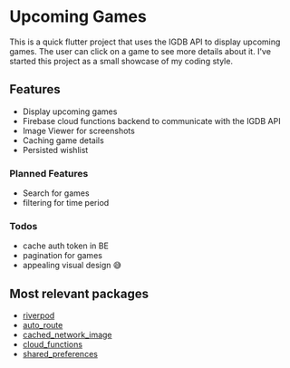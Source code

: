 # Upcoming Games

This is a quick flutter project that uses the IGDB API to display upcoming games. The user can click on a game to see
more details about it. I've started this project as a small showcase of my coding style.

## Features

* Display upcoming games
* Firebase cloud functions backend to communicate with the IGDB API
* Image Viewer for screenshots
* Caching game details
* Persisted wishlist

### Planned Features

* Search for games
* filtering for time period

### Todos

* cache auth token in BE
* pagination for games
* appealing visual design :sweat_smile:

## Most relevant packages

* [riverpod](https://pub.dev/packages/riverpod)
* [auto_route](https://pub.dev/packages/auto_route)
* [cached_network_image](https://pub.dev/packages/cached_network_image)
* [cloud_functions](https://pub.dev/packages/cloud_functions)
* [shared_preferences](https://pub.dev/packages/shared_preferences)
